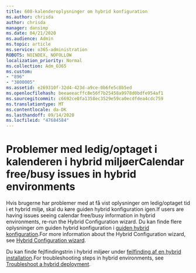 ```yaml
---
title: 608-kalenderoplysninger om hybrid konfiguration
ms.author: chrisda
author: chrisda
manager: dansimp
ms.date: 04/21/2020
ms.audience: Admin
ms.topic: article
ms.service: o365-administration
ROBOTS: NOINDEX, NOFOLLOW
localization_priority: Normal
ms.collection: Adm_O365
ms.custom:
- "896"
- "3800005"
ms.assetid: e269310f-32d4-423d-a9ce-0b6fe5c8b5ed
ms.openlocfilehash: beeaeeacffc8e56f7b25458a9978d0bdfe954af1
ms.sourcegitcommit: c6692ce0fa1358ec3529e59ca0ecdfdea4cdc759
ms.translationtype: MT
ms.contentlocale: da-DK
ms.lasthandoff: 09/14/2020
ms.locfileid: "47684584"
---
```

# <a name="calendar-freebusy-issues-in-hybrid-environments"></a><span data-ttu-id="3e3d8-102">Problemer med ledig/optaget i kalenderen i hybrid miljøer</span><span class="sxs-lookup"><span data-stu-id="3e3d8-102">Calendar free/busy issues in hybrid environments</span></span>

<span data-ttu-id="3e3d8-103">Hvis brugerne har problemer med at få vist oplysninger om ledig/optaget tid i et hybrid miljø, skal du køre guiden hybrid konfiguration igen.</span><span class="sxs-lookup"><span data-stu-id="3e3d8-103">If users are having issues seeing calendar free/busy information in hybrid environments, re-run the Hybrid Configuration wizard.</span></span> <span data-ttu-id="3e3d8-104">Du kan finde flere oplysninger om guiden hybrid konfiguration i [guiden hybrid konfiguration](https://go.microsoft.com/fwlink/p/?linkid=528149).</span><span class="sxs-lookup"><span data-stu-id="3e3d8-104">For more information about the Hybrid Configuration wizard, see [Hybrid Configuration wizard](https://go.microsoft.com/fwlink/p/?linkid=528149).</span></span>

<span data-ttu-id="3e3d8-105">Du kan finde fejlfindingstrin i hybrid miljøer under [fejlfinding af en hybrid installation](https://technet.microsoft.com/library/jj659053.aspx).</span><span class="sxs-lookup"><span data-stu-id="3e3d8-105">For troubleshooting steps in hybrid environments, see [Troubleshoot a hybrid deployment](https://technet.microsoft.com/library/jj659053.aspx).</span></span>
